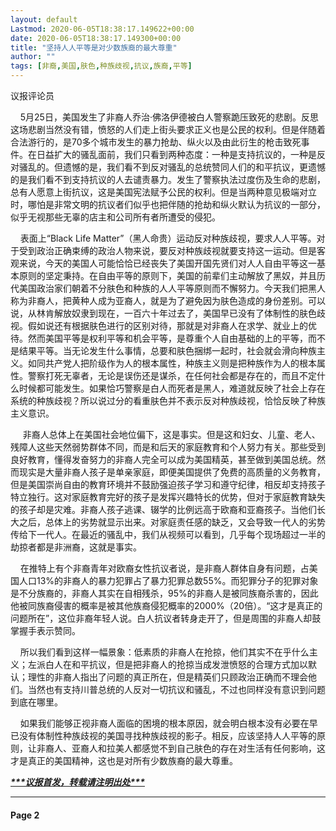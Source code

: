 ```yaml
---
layout: default
Lastmod: 2020-06-05T18:38:17.149622+00:00
date: 2020-06-05T18:38:17.149300+00:00
title: "坚持人人平等是对少数族裔的最大尊重"
author: ""
tags: [非裔,美国,肤色,种族歧视,抗议,族裔,平等]
---
```


议报评论员

    5月25日，美国发生了非裔人乔治·佛洛伊德被白人警察跪压致死的悲剧。反思这场悲剧当然没有错，愤怒的人们走上街头要求正义也是公民的权利。但是伴随着合法游行的，是70多个城市发生的暴力抢劫、纵火以及由此衍生的枪击致死事件。在日益扩大的骚乱面前，我们只看到两种态度：一种是支持抗议的，一种是反对骚乱的。但遗憾的是，我们看不到反对骚乱的总统赞同人们的和平抗议，更遗憾的是我们看不到支持抗议的人去谴责暴力。发生了警察执法过度伤及生命的悲剧，总有人愿意上街抗议，这是美国宪法赋予公民的权利。但是当两种意见极端对立时，哪怕是非常文明的抗议者们似乎也把伴随的抢劫和纵火默认为抗议的一部分，似乎无视那些无辜的店主和公司所有者所遭受的侵犯。

    表面上“Black Life Matter”（黑人命贵）运动反对种族歧视，要求人人平等。对于受到政治正确束缚的政治人物来说，要反对种族歧视就要支持这一运动。但是客观来说，今天的美国人可能恰恰已经丧失了美国开国先贤们对人人自由平等这一基本原则的坚定秉持。在自由平等的原则下，美国的前辈们主动解放了黑奴，并且历代美国政治家们朝着不分肤色和种族的人人平等原则而不懈努力。今天我们把黑人称为非裔人，把黄种人成为亚裔人，就是为了避免因为肤色造成的身份差别。可以说，从林肯解放奴隶到现在，一百六十年过去了，美国早已没有了体制性的肤色歧视。假如说还有根据肤色进行的区别对待，那就是对非裔人在求学、就业上的优待。然而美国平等是权利平等和机会平等，是尊重个人自由基础的上的平等，而不是结果平等。当无论发生什么事情，总要和肤色捆绑一起时，社会就会滑向种族主义。如同共产党人把阶级作为人的根本属性，种族主义则是把种族作为人的根本属性。警察打死无辜者，无论是误伤还是谋杀，在任何社会都是存在的，而且不定什么时候都可能发生。如果恰巧警察是白人而死者是黑人，难道就反映了社会上存在系统的种族歧视？所以说过分的看重肤色并不表示反对种族歧视，恰恰反映了种族主义意识。

     非裔人总体上在美国社会地位偏下，这是事实。但是这和妇女、儿童、老人、残障人这些天然弱势群体不同，而是和后天的家庭教育和个人努力有关。那些受到良好教育，懂得发奋努力的非裔人完全可以成为美国精英，甚至做到美国总统。然而现实是大量非裔人孩子是单亲家庭，即便美国提供了免费的高质量的义务教育，但是美国崇尚自由的教育环境并不鼓励强迫孩子学习和遵守纪律，相反却支持孩子特立独行。这对家庭教育完好的孩子是发挥兴趣特长的优势，但对于家庭教育缺失的孩子却是灾难。非裔人孩子逃课、辍学的比例远高于欧裔和亚裔孩子。当他们长大之后，总体上的劣势就显示出来。对家庭责任感的缺乏，又会导致一代人的劣势传给下一代人。在最近的骚乱中，我们从视频可以看到，几乎每个现场超过一半的劫掠者都是非洲裔，这就是事实。

    在推特上有个非裔青年对欧裔女性抗议者说，是非裔人群体自身有问题，占美国人口13%的非裔人的暴力犯罪占了暴力犯罪总数55%。而犯罪分子的犯罪对象是不分族裔的，非裔人其实在自相残杀，95%的非裔人是被同族裔杀害的，因此他被同族裔侵害的概率是被其他族裔侵犯概率的2000%（20倍）。“这才是真正的问题所在”，这位非裔年轻人说。白人抗议者转身走开了，但是周围的非裔人却鼓掌握手表示赞同。

    所以我们看到这样一幅景象：低素质的非裔人在抢掠，他们其实不在乎什么主义；左派白人在和平抗议，但是把非裔人的抢掠当成发泄愤怒的合理方式加以默认；理性的非裔人指出了问题的真正所在，但是精英们只顾政治正确而不理会他们。当然也有支持川普总统的人反对一切抗议和骚乱，不过也同样没有意识到问题到底在哪里。

    如果我们能够正视非裔人面临的困境的根本原因，就会明白根本没有必要在早已没有体制性种族歧视的美国寻找种族歧视的影子。相反，应该坚持人人平等的原则，让非裔人、亚裔人和拉美人都感觉不到自己肤色的存在对生活有任何影响，这才是真正的美国精神，这也是对所有少数族裔的最大尊重。

_**[\*\*\*议报首发，转载请注明出处\*\*\*](display?articleId=5109)**_

[](http://yibaochina.com/article/display?articleId=8585)

* * *

#### Page 2

